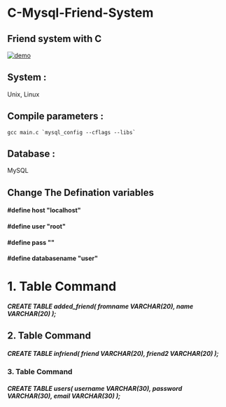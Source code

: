 # C-Mysql-Friend-System
## Friend system with C

[![demo](https://asciinema.org/a/lcPOsQG9JU3GJZh8z58Gyjk36.png)](https://asciinema.org/a/lcPOsQG9JU3GJZh8z58Gyjk36?autoplay=1)

## System : 
Unix, Linux


## Compile parameters :
```gcc main.c `mysql_config --cflags --libs` ```


## Database :
MySQL


## Change The Defination variables

#### #define host "localhost"
#### #define user "root"
#### #define pass ""
#### #define databasename "user"


# 1. Table Command

##### CREATE TABLE added_friend( fromname VARCHAR(20), name VARCHAR(20) );

## 2. Table Command

##### CREATE TABLE infriend( friend VARCHAR(20), friend2 VARCHAR(20) );

### 3. Table Command

##### CREATE TABLE users( username VARCHAR(30), password VARCHAR(30), email VARCHAR(30) );

